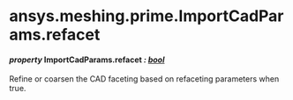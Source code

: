 # ansys.meshing.prime.ImportCadParams.refacet



#### *property* ImportCadParams.refacet *: [bool](https://docs.python.org/3.11/library/functions.html#bool)*

Refine or coarsen the CAD faceting based on refaceting parameters when true.

<!-- !! processed by numpydoc !! -->
